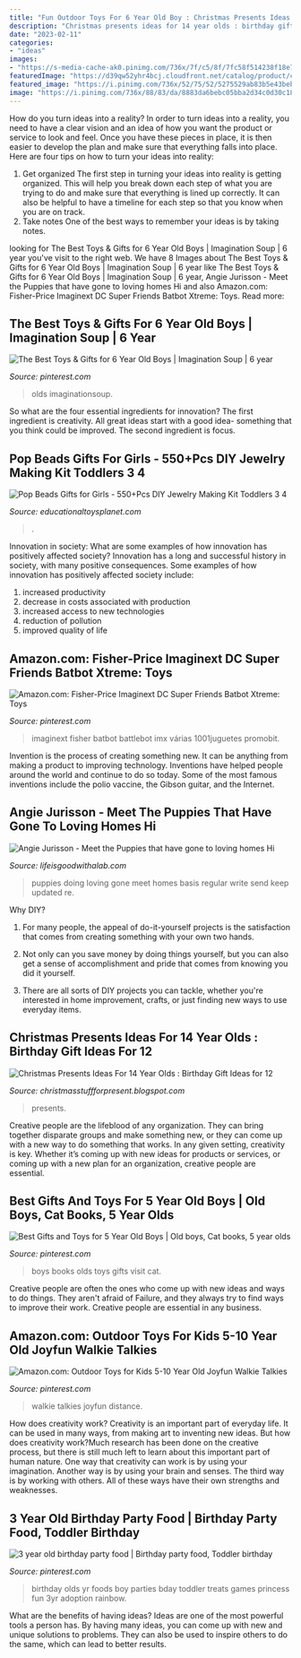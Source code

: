 ```yaml
---
title: "Fun Outdoor Toys For 6 Year Old Boy : Christmas Presents Ideas For 14 Year Olds : Birthday Gift Ideas For 12"
description: "Christmas presents ideas for 14 year olds : birthday gift ideas for 12"
date: "2023-02-11"
categories:
- "ideas"
images:
- "https://s-media-cache-ak0.pinimg.com/736x/7f/c5/8f/7fc58f514238f18e72e1802276c3532c.jpg"
featuredImage: "https://d39qw52yhr4bcj.cloudfront.net/catalog/product/cache/9/image/9df78eab33525d08d6e5fb8d27136e95/b/0/b07tx8n89n.jpg"
featured_image: "https://i.pinimg.com/736x/52/75/52/5275529ab83b5e43beb6d6fc937623ed.jpg"
image: "https://i.pinimg.com/736x/88/83/da/8883da6bebc05bba2d34c0d30c18c073.jpg"
---
```



How do you turn ideas into a reality?
In order to turn ideas into a reality, you need to have a clear vision and an idea of how you want the product or service to look and feel. Once you have these pieces in place, it is then easier to develop the plan and make sure that everything falls into place. Here are four tips on how to turn your ideas into reality:
1. Get organized
The first step in turning your ideas into reality is getting organized. This will help you break down each step of what you are trying to do and make sure that everything is lined up correctly. It can also be helpful to have a timeline for each step so that you know when you are on track.
2. Take notes
One of the best ways to remember your ideas is by taking notes.

	

		
looking for The Best Toys &amp; Gifts for 6 Year Old Boys | Imagination Soup | 6 year you've visit to the right web. We have 8 Images about The Best Toys &amp; Gifts for 6 Year Old Boys | Imagination Soup | 6 year like The Best Toys &amp; Gifts for 6 Year Old Boys | Imagination Soup | 6 year, Angie Jurisson - Meet the Puppies that have gone to loving homes Hi and also Amazon.com: Fisher-Price Imaginext DC Super Friends Batbot Xtreme: Toys. Read more:
		
    
## The Best Toys &amp; Gifts For 6 Year Old Boys | Imagination Soup | 6 Year

<img loading=lazy src="https://i.pinimg.com/736x/52/75/52/5275529ab83b5e43beb6d6fc937623ed.jpg" onerror="this.onerror=null;this.src='https://tse1.mm.bing.net/th?id=OIP.20rUdMBSmD3mszpmQt4CAgHaKz&amp;pid=15.1';" alt="The Best Toys &amp; Gifts for 6 Year Old Boys | Imagination Soup | 6 year">

_Source: pinterest.com_

>olds imaginationsoup. 

	

So what are the four essential ingredients for innovation? The first ingredient is creativity. All great ideas start with a good idea- something that you think could be improved. The second ingredient is focus.

    
## Pop Beads Gifts For Girls - 550+Pcs DIY Jewelry Making Kit Toddlers 3 4

<img loading=lazy src="https://d39qw52yhr4bcj.cloudfront.net/catalog/product/cache/9/image/9df78eab33525d08d6e5fb8d27136e95/b/0/b07tx8n89n.jpg" onerror="this.onerror=null;this.src='https://tse3.mm.bing.net/th?id=OIP.JyQ4RdM09nBjmfWtvE-FygHaHa&amp;pid=15.1';" alt="Pop Beads Gifts for Girls - 550+Pcs DIY Jewelry Making Kit Toddlers 3 4">

_Source: educationaltoysplanet.com_

>. 

	

Innovation in society: What are some examples of how innovation has positively affected society?
Innovation has a long and successful history in society, with many positive consequences. Some examples of how innovation has positively affected society include: 
1. increased productivity 
2. decrease in costs associated with production 
3. increased access to new technologies 
4. reduction of pollution 
5. improved quality of life 

    
## Amazon.com: Fisher-Price Imaginext DC Super Friends Batbot Xtreme: Toys

<img loading=lazy src="https://i.pinimg.com/originals/6e/aa/fd/6eaafd15a01d941b7b44f8e5b82af86c.jpg" onerror="this.onerror=null;this.src='https://tse3.mm.bing.net/th?id=OIP.XSR2OWf_JFmgeVzO3-6aIwHaGy&amp;pid=15.1';" alt="Amazon.com: Fisher-Price Imaginext DC Super Friends Batbot Xtreme: Toys">

_Source: pinterest.com_

>imaginext fisher batbot battlebot imx várias 1001juguetes promobit. 

	

Invention is the process of creating something new. It can be anything from making a product to improving technology. Inventions have helped people around the world and continue to do so today. Some of the most famous inventions include the polio vaccine, the Gibson guitar, and the Internet.

    
## Angie Jurisson - Meet The Puppies That Have Gone To Loving Homes Hi

<img loading=lazy src="http://lifeisgoodwithalab.com/yahoo_site_admin/assets/images/Tim_and_Shannon_McGinniss.26135908_std.JPG" onerror="this.onerror=null;this.src='https://tse2.mm.bing.net/th?id=OIP.GieLdDhYyIqIbSUb3T_V3QHaJ3&amp;pid=15.1';" alt="Angie Jurisson - Meet the Puppies that have gone to loving homes Hi">

_Source: lifeisgoodwithalab.com_

>puppies doing loving gone meet homes basis regular write send keep updated re. 

	

Why DIY?
1. For many people, the appeal of do-it-yourself projects is the satisfaction that comes from creating something with your own two hands.
2. Not only can you save money by doing things yourself, but you can also get a sense of accomplishment and pride that comes from knowing you did it yourself.

3. There are all sorts of DIY projects you can tackle, whether you're interested in home improvement, crafts, or just finding new ways to use everyday items.

    
## Christmas Presents Ideas For 14 Year Olds : Birthday Gift Ideas For 12

<img loading=lazy src="https://s-media-cache-ak0.pinimg.com/736x/7f/c5/8f/7fc58f514238f18e72e1802276c3532c.jpg" onerror="this.onerror=null;this.src='https://tse1.mm.bing.net/th?id=OIP.rZGHis2Y5MWDOosiWwstAAHaLG&amp;pid=15.1';" alt="Christmas Presents Ideas For 14 Year Olds : Birthday Gift Ideas for 12">

_Source: christmasstuffforpresent.blogspot.com_

>presents. 

	

Creative people are the lifeblood of any organization. They can bring together disparate groups and make something new, or they can come up with a new way to do something that works. In any given setting, creativity is key. Whether it’s coming up with new ideas for products or services, or coming up with a new plan for an organization, creative people are essential.

    
## Best Gifts And Toys For 5 Year Old Boys | Old Boys, Cat Books, 5 Year Olds

<img loading=lazy src="https://i.pinimg.com/736x/a7/da/3c/a7da3cbe599a1bbd38afdf10fc6e3dd6.jpg" onerror="this.onerror=null;this.src='https://tse2.mm.bing.net/th?id=OIP.U8PnamkzhJeZsU4-JkItngHaPH&amp;pid=15.1';" alt="Best Gifts and Toys for 5 Year Old Boys | Old boys, Cat books, 5 year olds">

_Source: pinterest.com_

>boys books olds toys gifts visit cat. 

	

Creative people are often the ones who come up with new ideas and ways to do things. They aren't afraid of Failure, and they always try to find ways to improve their work. Creative people are essential in any business.

    
## Amazon.com: Outdoor Toys For Kids 5-10 Year Old Joyfun Walkie Talkies

<img loading=lazy src="https://i.pinimg.com/736x/88/83/da/8883da6bebc05bba2d34c0d30c18c073.jpg" onerror="this.onerror=null;this.src='https://tse2.mm.bing.net/th?id=OIP.NYFUZx41GMYjX8rkYQZS_QHaII&amp;pid=15.1';" alt="Amazon.com: Outdoor Toys for Kids 5-10 Year Old Joyfun Walkie Talkies">

_Source: pinterest.com_

>walkie talkies joyfun distance. 

	

How does creativity work?
Creativity is an important part of everyday life. It can be used in many ways, from making art to inventing new ideas. But how does creativity work?Much research has been done on the creative process, but there is still much left to learn about this important part of human nature. One way that creativity can work is by using your imagination. Another way is by using your brain and senses. The third way is by working with others. All of these ways have their own strengths and weaknesses.

    
## 3 Year Old Birthday Party Food | Birthday Party Food, Toddler Birthday

<img loading=lazy src="https://i.pinimg.com/736x/d4/b9/10/d4b910c512bf8b9e2cbb00d2c3367989--yr-old-birthday-party-ideas-girl-toddler-birthday-party-food.jpg" onerror="this.onerror=null;this.src='https://tse1.mm.bing.net/th?id=OIP.4LCdkxM7RZJ7rHcDVq_urgHaJ4&amp;pid=15.1';" alt="3 year old birthday party food | Birthday party food, Toddler birthday">

_Source: pinterest.com_

>birthday olds yr foods boy parties bday toddler treats games princess fun 3yr adoption rainbow. 

	

What are the benefits of having ideas?
Ideas are one of the most powerful tools a person has. By having many ideas, you can come up with new and unique solutions to problems. They can also be used to inspire others to do the same, which can lead to better results.


